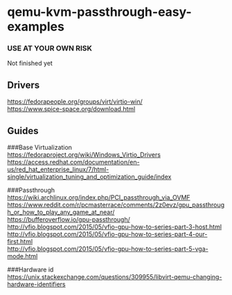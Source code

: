 # qemu-kvm-passthrough-easy-examples
### USE AT YOUR OWN RISK 
Not finished yet  
  
## Drivers
https://fedorapeople.org/groups/virt/virtio-win/  
https://www.spice-space.org/download.html  
  
## Guides  
###Base Virtualization  
https://fedoraproject.org/wiki/Windows_Virtio_Drivers  
https://access.redhat.com/documentation/en-us/red_hat_enterprise_linux/7/html-single/virtualization_tuning_and_optimization_guide/index  
  
###Passthrough  
https://wiki.archlinux.org/index.php/PCI_passthrough_via_OVMF  
https://www.reddit.com/r/pcmasterrace/comments/2z0evz/gpu_passthrough_or_how_to_play_any_game_at_near/  
https://bufferoverflow.io/gpu-passthrough/  
http://vfio.blogspot.com/2015/05/vfio-gpu-how-to-series-part-3-host.html  
http://vfio.blogspot.com/2015/05/vfio-gpu-how-to-series-part-4-our-first.html  
http://vfio.blogspot.com/2015/05/vfio-gpu-how-to-series-part-5-vga-mode.html  
  
###Hardware id  
https://unix.stackexchange.com/questions/309955/libvirt-qemu-changing-hardware-identifiers  


